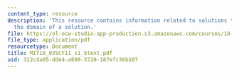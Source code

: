 ```yaml
---
content_type: resource
description: 'This resource contains information related to solutions that blow up:
  the domain of a solution.'
file: https://ol-ocw-studio-app-production.s3.amazonaws.com/courses/18-03sc-differential-equations-fall-2011/322cda05dde4a6903720187efc36b107_MIT18_03SCF11_s1_5text.pdf
file_type: application/pdf
resourcetype: Document
title: MIT18_03SCF11_s1_5text.pdf
uid: 322cda05-dde4-a690-3720-187efc36b107
---
```

